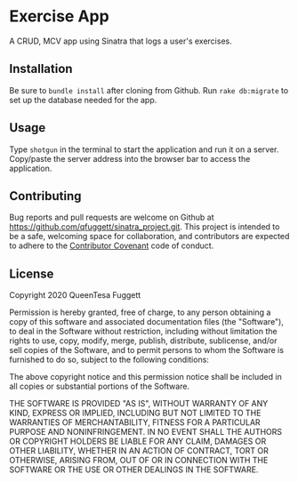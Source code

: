 # Exercise App

A CRUD, MCV app using Sinatra that logs a user's exercises.

## Installation 

Be sure to `bundle install` after cloning from Github.
Run `rake db:migrate` to set up the database needed for the app.

## Usage

Type `shotgun` in the terminal to start the application and run it on a server.
Copy/paste the server address into the browser bar to access the application.

## Contributing
Bug reports and pull requests are welcome on Github at https://github.com/qfuggett/sinatra_project.git. 
This project is intended to be a safe, welcoming space for collaboration, and contributors are expected to adhere to the [Contributor Covenant](http://contributor-covenant.org) code of conduct.

## License

Copyright 2020 QueenTesa Fuggett

Permission is hereby granted, free of charge, to any person obtaining a copy of this software and associated documentation files (the "Software"), to deal in the Software without restriction, including without limitation the rights to use, copy, modify, merge, publish, distribute, sublicense, and/or sell copies of the Software, and to permit persons to whom the Software is furnished to do so, subject to the following conditions:

The above copyright notice and this permission notice shall be included in all copies or substantial portions of the Software.

THE SOFTWARE IS PROVIDED "AS IS", WITHOUT WARRANTY OF ANY KIND, EXPRESS OR IMPLIED, INCLUDING BUT NOT LIMITED TO THE WARRANTIES OF MERCHANTABILITY, FITNESS FOR A PARTICULAR PURPOSE AND NONINFRINGEMENT. IN NO EVENT SHALL THE AUTHORS OR COPYRIGHT HOLDERS BE LIABLE FOR ANY CLAIM, DAMAGES OR OTHER LIABILITY, WHETHER IN AN ACTION OF CONTRACT, TORT OR OTHERWISE, ARISING FROM, OUT OF OR IN CONNECTION WITH THE SOFTWARE OR THE USE OR OTHER DEALINGS IN THE SOFTWARE.
